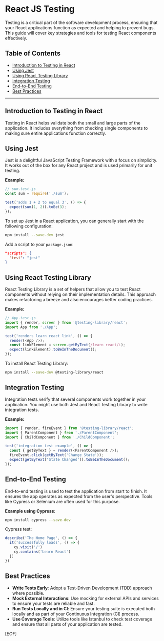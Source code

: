 # React JS Testing

Testing is a critical part of the software development process, ensuring that your React applications function as expected and helping to prevent bugs. This guide will cover key strategies and tools for testing React components effectively.

## Table of Contents

- [Introduction to Testing in React](#introduction-to-testing-in-react)
- [Using Jest](#using-jest)
- [Using React Testing Library](#using-react-testing-library)
- [Integration Testing](#integration-testing)
- [End-to-End Testing](#end-to-end-testing)
- [Best Practices](#best-practices)

---

## Introduction to Testing in React

Testing in React helps validate both the small and large parts of the application. It includes everything from checking single components to making sure entire applications function correctly.

## Using Jest

Jest is a delightful JavaScript Testing Framework with a focus on simplicity. It works out of the box for any React project and is used primarily for unit testing.

**Example:**

```javascript
// sum.test.js
const sum = require('./sum');

test('adds 1 + 2 to equal 3', () => {
  expect(sum(1, 2)).toBe(3);
});
```

To set up Jest in a React application, you can generally start with the following configuration:

```bash
npm install --save-dev jest
```

Add a script to your `package.json`:

```json
"scripts": {
  "test": "jest"
}
```

## Using React Testing Library

React Testing Library is a set of helpers that allow you to test React components without relying on their implementation details. This approach makes refactoring a breeze and also encourages better coding practices.

**Example:**

```javascript
// App.test.js
import { render, screen } from '@testing-library/react';
import App from './App';

test('renders learn react link', () => {
  render(<App />);
  const linkElement = screen.getByText(/learn react/i);
  expect(linkElement).toBeInTheDocument();
});
```

To install React Testing Library:

```bash
npm install --save-dev @testing-library/react
```

## Integration Testing

Integration tests verify that several components work together in your application. You might use both Jest and React Testing Library to write integration tests.

**Example:**

```javascript
import { render, fireEvent } from '@testing-library/react';
import { ParentComponent } from './ParentComponent';
import { ChildComponent } from './ChildComponent';

test('integration test example', () => {
  const { getByText } = render(<ParentComponent />);
  fireEvent.click(getByText('Change State'));
  expect(getByText('State Changed')).toBeInTheDocument();
});
```

## End-to-End Testing

End-to-end testing is used to test the application from start to finish. It ensures the app operates as expected from the user's perspective. Tools like Cypress or Selenium are often used for this purpose.

**Example using Cypress:**

```bash
npm install cypress --save-dev
```

Cypress test:

```javascript
describe('The Home Page', () => {
  it('successfully loads', () => {
    cy.visit('/')
    cy.contains('Learn React')
  })
})
```

## Best Practices

- **Write Tests Early**: Adopt a Test-Driven Development (TDD) approach where possible.
- **Mock External Interactions**: Use mocking for external APIs and services to ensure your tests are reliable and fast.
- **Run Tests Locally and in CI**: Ensure your testing suite is executed both locally and as part of your Continuous Integration (CI) process.
- **Use Coverage Tools**: Utilize tools like Istanbul to check test coverage and ensure that all parts of your application are tested.

[EOF]
